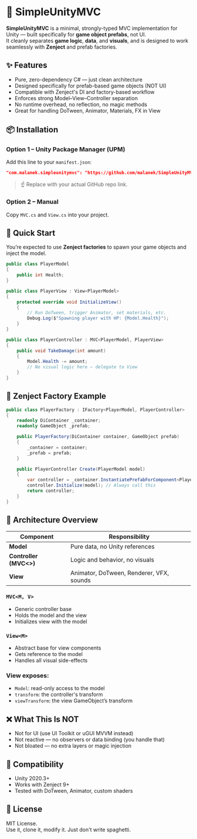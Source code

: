 # 🧩 SimpleUnityMVC

**SimpleUnityMVC** is a minimal, strongly-typed MVC implementation for Unity — built specifically for **game object prefabs**, not UI.  
It cleanly separates **game logic**, **data**, and **visuals**, and is designed to work seamlessly with **Zenject** and prefab factories.

## ✨ Features

-   Pure, zero-dependency C# — just clean architecture
-   Designed specifically for prefab-based game objects (NOT UI)
-   Compatible with Zenject's DI and factory-based workflow
-   Enforces strong Model–View–Controller separation
-   No runtime overhead, no reflection, no magic methods
-   Great for handling DoTween, Animator, Materials, FX in View

## 📦 Installation

### Option 1 – Unity Package Manager (UPM)

Add this line to your `manifest.json`:

```json
"com.malanek.simpleunitymvc": "https://github.com/malanek/SimpleUnityMVC.git?path=Runtime"
```

> ☝️ Replace with your actual GitHub repo link.

### Option 2 – Manual

Copy `MVC.cs` and `View.cs` into your project.

## 🚀 Quick Start

You’re expected to use **Zenject factories** to spawn your game objects and inject the model.

```csharp
public class PlayerModel
{
    public int Health;
}

public class PlayerView : View<PlayerModel>
{
    protected override void InitializeView()
    {
        // Run DoTween, trigger Animator, set materials, etc.
        Debug.Log($"Spawning player with HP: {Model.Health}");
    }
}

public class PlayerController : MVC<PlayerModel, PlayerView>
{
    public void TakeDamage(int amount)
    {
        Model.Health -= amount;
        // No visual logic here — delegate to View
    }
}
```

## 🔄 Zenject Factory Example

```csharp
public class PlayerFactory : IFactory<PlayerModel, PlayerController>
{
    readonly DiContainer _container;
    readonly GameObject _prefab;

    public PlayerFactory(DiContainer container, GameObject prefab)
    {
        _container = container;
        _prefab = prefab;
    }

    public PlayerController Create(PlayerModel model)
    {
        var controller = _container.InstantiatePrefabForComponent<PlayerController>(_prefab);
        controller.Initialize(model); // Always call this
        return controller;
    }
}
```

## 🧠 Architecture Overview

| Component              | Responsibility                           |
| ---------------------- | ---------------------------------------- |
| **Model**              | Pure data, no Unity references           |
| **Controller (MVC<>)** | Logic and behavior, no visuals           |
| **View**               | Animator, DoTween, Renderer, VFX, sounds |

### `MVC<M, V>`

-   Generic controller base
-   Holds the model and the view
-   Initializes view with the model

### `View<M>`

-   Abstract base for view components
-   Gets reference to the model
-   Handles all visual side-effects

### View exposes:

-   `Model`: read-only access to the model
-   `transform`: the controller's transform
-   `viewTransform`: the view GameObject’s transform

## ❌ What This Is NOT

-   Not for UI (use UI Toolkit or uGUI MVVM instead)
-   Not reactive — no observers or data binding (you handle that)
-   Not bloated — no extra layers or magic injection

## 🧪 Compatibility

-   Unity 2020.3+
-   Works with Zenject 9+
-   Tested with DoTween, Animator, custom shaders

## 📃 License

MIT License.  
Use it, clone it, modify it. Just don't write spaghetti.
